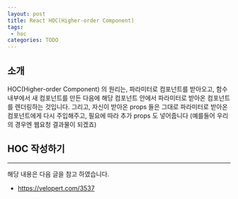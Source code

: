 ```yaml
---
layout: post
title: React HOC(Higher-order Component)
tags:
 - hoc
categories: TODO
---
```


## 소개
HOC(Higher-order Component) 의 원리는, 파라미터로 컴포넌트를 받아오고, 함수 내부에서 새 컴포넌트를 만든 다음에 해당 컴포넌트 안에서 파라미터로 받아온 컴포넌트를 렌더링하는 것입니다. 그리고, 자신이 받아온 props 들은 그대로 파라미터로 받아온 컴포넌트에게 다시 주입해주고, 필요에 따라 추가 props 도 넣어줍니다 (예를들어 우리의 경우엔 웹요청 결과물이 되겠죠)


## HOC 작성하기

----
해당 내용은 다음 글을 참고 하였습니다.
- https://velopert.com/3537